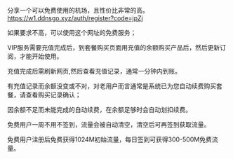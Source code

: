 分享一个可以免费使用的机场，且性价比非常的高。
https://w1.ddnsgo.xyz/auth/register?code=jpZj

<p>如果要求不高，可以使用这个网址的免费服务；</p>
VIP服务需要充值完成后，到套餐购买页面用充值的余额购买产品后，然后更新订阅，才能开始使用。</p>
充值完成后需刷新网页,然后查看充值记录，通常一分钟内到账。</p>
有充值记录而余额没变或不对，对老用户而言通常是系统已为您自动续费购买套餐，请查看购买记录确认；</p>
因余额不足而未能完成的自动续费，在余额足够时会自动划扣续费。</p>
免费用户一周不用不签到，流量会被自动清空，清空后可再签到获取流量。</p>
免费用户注册后免费获得1024M初始流量，每日签到可获得300-500M免费流量。 </p>
